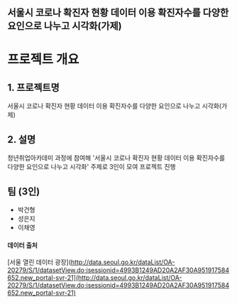 서울시 코로나 확진자 현황 데이터 이용 확진자수를 다양한 요인으로 나누고 시각화(가제)
-----
# 프로젝트 개요
## 1. 프로젝트명 
서울시 코로나 확진자 현황 데이터 이용 확진자수를 다양한 요인으로 나누고 시각화(가제)

## 2. 설명
청년취업아카데미 과정에 참여해 '서울시 코로나 확진자 현황 데이터 이용 확진자수를 다양한 요인으로 나누고 시각화' 주제로 3인이 모여 프로젝트 진행

## 팀 (3인)
* 박건형
* 성은지
* 이채영









#### 데이터 출처
[서울 열린 데이터 광장](http://data.seoul.go.kr/dataList/OA-20279/S/1/datasetView.do;jsessionid=4993B1249AD20A2AF30A951917584652.new_portal-svr-21](http://data.seoul.go.kr/dataList/OA-20279/S/1/datasetView.do;jsessionid=4993B1249AD20A2AF30A951917584652.new_portal-svr-21)

